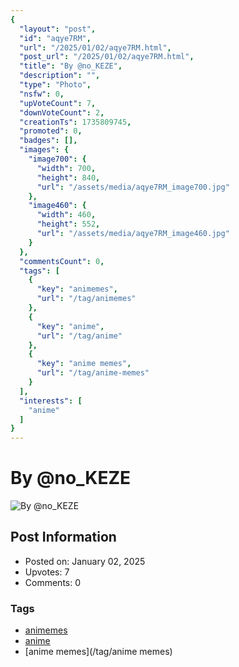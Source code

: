 ```yaml
---
{
  "layout": "post",
  "id": "aqye7RM",
  "url": "/2025/01/02/aqye7RM.html",
  "post_url": "/2025/01/02/aqye7RM.html",
  "title": "By @no_KEZE",
  "description": "",
  "type": "Photo",
  "nsfw": 0,
  "upVoteCount": 7,
  "downVoteCount": 2,
  "creationTs": 1735809745,
  "promoted": 0,
  "badges": [],
  "images": {
    "image700": {
      "width": 700,
      "height": 840,
      "url": "/assets/media/aqye7RM_image700.jpg"
    },
    "image460": {
      "width": 460,
      "height": 552,
      "url": "/assets/media/aqye7RM_image460.jpg"
    }
  },
  "commentsCount": 0,
  "tags": [
    {
      "key": "animemes",
      "url": "/tag/animemes"
    },
    {
      "key": "anime",
      "url": "/tag/anime"
    },
    {
      "key": "anime memes",
      "url": "/tag/anime-memes"
    }
  ],
  "interests": [
    "anime"
  ]
}
---
```


# By @no_KEZE

![By @no_KEZE](/assets/media/aqye7RM_image700.jpg)

## Post Information

- Posted on: January 02, 2025
- Upvotes: 7
- Comments: 0

### Tags

- [animemes](/tag/animemes)
- [anime](/tag/anime)
- [anime memes](/tag/anime memes)
